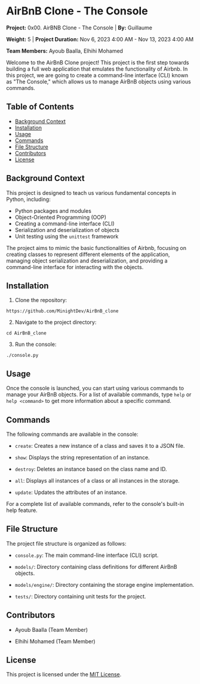 # AirBnB Clone - The Console

**Project:** 0x00. AirBNB Clone - The Console | **By:** Guillaume

**Weight:** 5 | **Project Duration:** Nov 6, 2023 4:00 AM - Nov 13, 2023 4:00 AM 

**Team Members:** Ayoub Baalla, Elhihi Mohamed

Welcome to the AirBnB Clone project! This project is the first step towards building a full web application that emulates the functionality of Airbnb. In this project, we are going to create a command-line interface (CLI) known as "The Console," which allows us to manage AirBnB objects using various commands.

## Table of Contents

- [Background Context](#background-context)
- [Installation](#installation)
- [Usage](#usage)  
- [Commands](#commands)
- [File Structure](#file-structure)
- [Contributors](#contributors)  
- [License](#license)

## Background Context

This project is designed to teach us various fundamental concepts in Python, including: 

- Python packages and modules
- Object-Oriented Programming (OOP)
- Creating a command-line interface (CLI)
- Serialization and deserialization of objects
- Unit testing using the `unittest` framework

The project aims to mimic the basic functionalities of Airbnb, focusing on creating classes to represent different elements of the application, managing object serialization and deserialization, and providing a command-line interface for interacting with the objects.

## Installation

1. Clone the repository:

`https://github.com/MinightDev/AirBnB_clone`

2. Navigate to the project directory:

`cd AirBnB_clone`

3. Run the console:

`./console.py`

## Usage

Once the console is launched, you can start using various commands to manage your AirBnB objects. For a list of available commands, type `help` or `help <command>` to get more information about a specific command.

## Commands

The following commands are available in the console:

- `create`: Creates a new instance of a class and saves it to a JSON file.

- `show`: Displays the string representation of an instance.

- `destroy`: Deletes an instance based on the class name and ID.

- `all`: Displays all instances of a class or all instances in the storage.

- `update`: Updates the attributes of an instance.

For a complete list of available commands, refer to the console's built-in help feature.

## File Structure

The project file structure is organized as follows:

- `console.py`: The main command-line interface (CLI) script.

- `models/`: Directory containing class definitions for different AirBnB objects.

- `models/engine/`: Directory containing the storage engine implementation.

- `tests/`: Directory containing unit tests for the project.

## Contributors

- Ayoub Baalla (Team Member)

- Elhihi Mohamed (Team Member)

## License

This project is licensed under the [MIT License](LICENSE).
